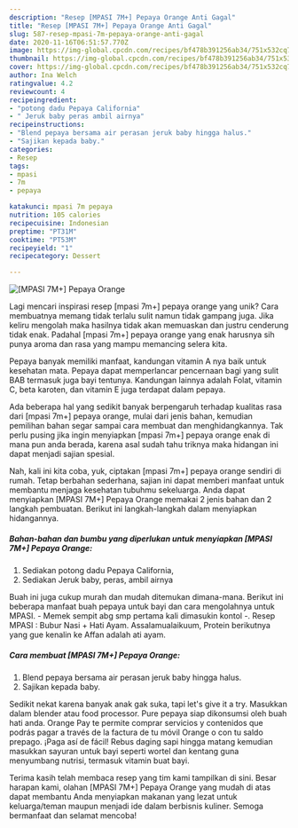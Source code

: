 ```yaml
---
description: "Resep [MPASI 7M+] Pepaya Orange Anti Gagal"
title: "Resep [MPASI 7M+] Pepaya Orange Anti Gagal"
slug: 587-resep-mpasi-7m-pepaya-orange-anti-gagal
date: 2020-11-16T06:51:57.770Z
image: https://img-global.cpcdn.com/recipes/bf478b391256ab34/751x532cq70/mpasi-7m-pepaya-orange-foto-resep-utama.jpg
thumbnail: https://img-global.cpcdn.com/recipes/bf478b391256ab34/751x532cq70/mpasi-7m-pepaya-orange-foto-resep-utama.jpg
cover: https://img-global.cpcdn.com/recipes/bf478b391256ab34/751x532cq70/mpasi-7m-pepaya-orange-foto-resep-utama.jpg
author: Ina Welch
ratingvalue: 4.2
reviewcount: 4
recipeingredient:
- "potong dadu Pepaya California"
- " Jeruk baby peras ambil airnya"
recipeinstructions:
- "Blend pepaya bersama air perasan jeruk baby hingga halus."
- "Sajikan kepada baby."
categories:
- Resep
tags:
- mpasi
- 7m
- pepaya

katakunci: mpasi 7m pepaya 
nutrition: 105 calories
recipecuisine: Indonesian
preptime: "PT31M"
cooktime: "PT53M"
recipeyield: "1"
recipecategory: Dessert

---
```



![[MPASI 7M+] Pepaya Orange](https://img-global.cpcdn.com/recipes/bf478b391256ab34/751x532cq70/mpasi-7m-pepaya-orange-foto-resep-utama.jpg)

Lagi mencari inspirasi resep [mpasi 7m+] pepaya orange yang unik? Cara membuatnya memang tidak terlalu sulit namun tidak gampang juga. Jika keliru mengolah maka hasilnya tidak akan memuaskan dan justru cenderung tidak enak. Padahal [mpasi 7m+] pepaya orange yang enak harusnya sih punya aroma dan rasa yang mampu memancing selera kita.

Pepaya banyak memiliki manfaat, kandungan vitamin A nya baik untuk kesehatan mata. Pepaya dapat memperlancar pencernaan bagi yang sulit BAB termasuk juga bayi tentunya. Kandungan lainnya adalah Folat, vitamin C, beta karoten, dan vitamin E juga terdapat dalam pepaya.

Ada beberapa hal yang sedikit banyak berpengaruh terhadap kualitas rasa dari [mpasi 7m+] pepaya orange, mulai dari jenis bahan, kemudian pemilihan bahan segar sampai cara membuat dan menghidangkannya. Tak perlu pusing jika ingin menyiapkan [mpasi 7m+] pepaya orange enak di mana pun anda berada, karena asal sudah tahu triknya maka hidangan ini dapat menjadi sajian spesial.


Nah, kali ini kita coba, yuk, ciptakan [mpasi 7m+] pepaya orange sendiri di rumah. Tetap berbahan sederhana, sajian ini dapat memberi manfaat untuk membantu menjaga kesehatan tubuhmu sekeluarga. Anda dapat menyiapkan [MPASI 7M+] Pepaya Orange memakai 2 jenis bahan dan 2 langkah pembuatan. Berikut ini langkah-langkah dalam menyiapkan hidangannya.

<!--inarticleads1-->

##### Bahan-bahan dan bumbu yang diperlukan untuk menyiapkan [MPASI 7M+] Pepaya Orange:

1. Sediakan potong dadu Pepaya California,
1. Sediakan  Jeruk baby, peras, ambil airnya


Buah ini juga cukup murah dan mudah ditemukan dimana-mana. Berikut ini beberapa manfaat buah pepaya untuk bayi dan cara mengolahnya untuk MPASI. - Memek sempit abg smp pertama kali dimasukin kontol -. Resep MPASI : Bubur Nasi + Hati Ayam. Assalamualaikuum, Protein berikutnya yang gue kenalin ke Affan adalah ati ayam. 

<!--inarticleads2-->

##### Cara membuat [MPASI 7M+] Pepaya Orange:

1. Blend pepaya bersama air perasan jeruk baby hingga halus.
1. Sajikan kepada baby.


Sedikit nekat karena banyak anak gak suka, tapi let&#39;s give it a try. Masukkan dalam blender atau food processor. Pure pepaya siap dikonsumsi oleh buah hati anda. Orange Pay te permite comprar servicios y contenidos que podrás pagar a través de la factura de tu móvil Orange o con tu saldo prepago. ¡Paga así de fácil! Rebus daging sapi hingga matang kemudian masukkan sayuran untuk bayi seperti wortel dan kentang guna menyumbang nutrisi, termasuk vitamin buat bayi. 

Terima kasih telah membaca resep yang tim kami tampilkan di sini. Besar harapan kami, olahan [MPASI 7M+] Pepaya Orange yang mudah di atas dapat membantu Anda menyiapkan makanan yang lezat untuk keluarga/teman maupun menjadi ide dalam berbisnis kuliner. Semoga bermanfaat dan selamat mencoba!
